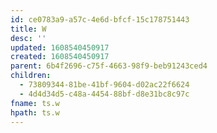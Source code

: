 ```yaml
---
id: ce0783a9-a57c-4e6d-bfcf-15c178751443
title: W
desc: ''
updated: 1608540450917
created: 1608540450917
parent: 6b4f2696-c75f-4663-98f9-beb91243ced4
children:
  - 73809344-81be-41bf-9604-d02ac22f6624
  - 4d4d34d5-c48a-4454-88bf-d8e31bc8c97c
fname: ts.w
hpath: ts.w
---
```



